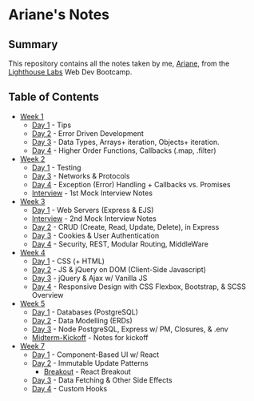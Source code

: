 # Ariane's Notes

## Summary

This repository contains all the notes taken by me, [Ariane](https://github.com/afairlie), from the [Lighthouse Labs](https://www.lighthouselabs.ca/) Web Dev Bootcamp. 

## Table of Contents

* [Week 1](/week-1)
  * [Day 1](/week-1/d1-lecture.md) - Tips
  * [Day 2](/week-1/d2-lecture.md) - Error Driven Development
  * [Day 3](/week-1/d3-lecture.md) - Data Types, Arrays+ iteration, Objects+ iteration.
  * [Day 4](/week-1/d4-lecture.md) - Higher Order Functions, Callbacks (.map, .filter)
* [Week 2](/week-2)
  * [Day 1](/week-2/d1-lecture.md) - Testing
  * [Day 3](/week-2/d3-lecture.md) - Networks & Protocols
  * [Day 4](/week-2/d4-lecture.md) - Exception (Error) Handling + Callbacks vs. Promises
  * [Interview](/week-2/interview/) - 1st Mock Interview Notes
* [Week 3](week-3)
  * [Day 1](week-3/d1-lecture.md) - Web Servers (Express & EJS)
  * [Interview](week-3/interviewNotes.md) - 2nd Mock Interview Notes
  * [Day 2](week-3/d2-lecture.md) - CRUD (Create, Read, Update, Delete), in Express
  * [Day 3](week-3/d3-lecture.md) - Cookies & User Authentication
  * [Day 4](week-3/d4-lecture.md) - Security, REST, Modular Routing, MiddleWare
* [Week 4](week-4)
  * [Day 1](week-4/d1-lecture.md) - CSS (+ HTML)
  * [Day 2](week-4/d2-lecture.md) - JS & jQuery on DOM (Client-Side Javascript)
  * [Day 3](week-4/d3-lecture.md) - jQuery & Ajax w/ Vanilla JS
  * [Day 4](week-4/d4-lecture.md) - Responsive Design with CSS Flexbox, Bootstrap, & SCSS Overview
* [Week 5](week-5)
  * [Day 1](week-5/d1-lecture.md) - Databases (PostgreSQL)
  * [Day 2](week-5/d2-lecture.md) - Data Modelling (ERDs)
  * [Day 3](week-5/d3-lecture.md) - Node PostgreSQL, Express w/ PM, Closures, & .env
  * [Midterm-Kickoff](week-5/midterm-kickoff.md) - Notes for kickoff
* [Week 7](week-7)
  * [Day 1](week-7/d1-lecture.md) - Component-Based UI w/ React
  * [Day 2](week-7/d2-lecture.md) - Immutable Update Patterns
    * [Breakout](week-7/d2-react-breakout.md) - React Breakout
  * [Day 3](week-7/d3-lecture.md) - Data Fetching & Other Side Effects
  * [Day 4](week-7/d4-lecture.md) - Custom Hooks